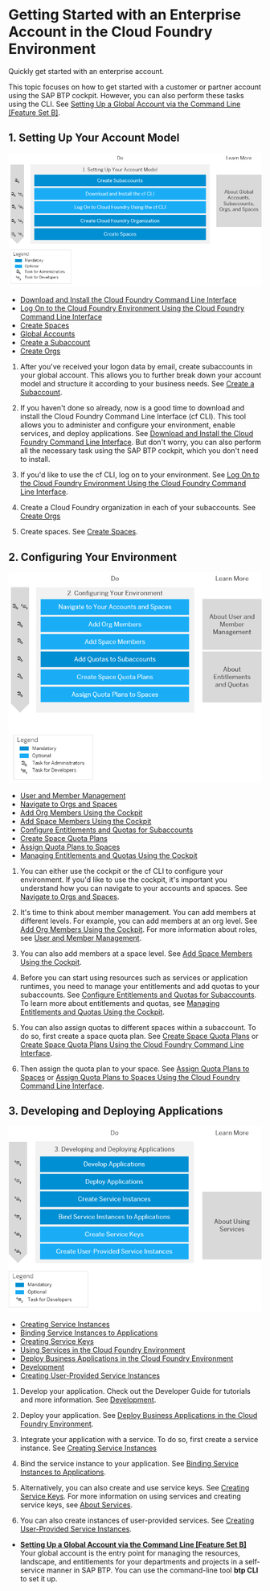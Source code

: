 <!-- loio56440ab2380041e092c29baf2893ef97 -->

# Getting Started with an Enterprise Account in the Cloud Foundry Environment

Quickly get started with an enterprise account.

This topic focuses on how to get started with a customer or partner account using the SAP BTP cockpit. However, you can also perform these tasks using the CLI. See [Setting Up a Global Account via the Command Line \[Feature Set B\]](Setting_Up_a_Global_Account_via_the_Command_Line_Feature_Set_B_accd5b2.md).



<a name="loio56440ab2380041e092c29baf2893ef97__section_sjn_c1q_ybb"/>

## 1. Setting Up Your Account Model

![](images/Image_Map_NoTrial_2-Setting_Up_Your_Account_Model_94bc372.png)

-   [Download and Install the Cloud Foundry Command Line Interface](Download_and_Install_the_Cloud_Foundry_Command_Line_Interface_4ef907a.md)
-   [Log On to the Cloud Foundry Environment Using the Cloud Foundry Command Line Interface](Log_On_to_the_Cloud_Foundry_Environment_Using_the_Cloud_Foundry_Command_Line_Interface_7a37d66.md)
-   [Create Spaces](Create_Spaces_2f6ed22.md)
-   [Global Accounts](Account_Model_8ed4a70.md#loioc165d95ee700407eb181770901caec94)
-   [Create a Subaccount](Create_a_Subaccount_05280a1.md)
-   [Create Orgs](Create_Orgs_a9b1f54.md)

1.  After you've received your logon data by email, create subaccounts in your global account. This allows you to further break down your account model and structure it according to your business needs. See [Create a Subaccount](Create_a_Subaccount_05280a1.md).

2.  If you haven't done so already, now is a good time to download and install the Cloud Foundry Command Line Interface \(cf CLI\). This tool allows you to administer and configure your environment, enable services, and deploy applications. See [Download and Install the Cloud Foundry Command Line Interface](Download_and_Install_the_Cloud_Foundry_Command_Line_Interface_4ef907a.md). But don't worry, you can also perform all the necessary task using the SAP BTP cockpit, which you don't need to install.
3.  If you'd like to use the cf CLI, log on to your environment. See [Log On to the Cloud Foundry Environment Using the Cloud Foundry Command Line Interface](Log_On_to_the_Cloud_Foundry_Environment_Using_the_Cloud_Foundry_Command_Line_Interface_7a37d66.md).
4.  Create a Cloud Foundry organization in each of your subaccounts. See [Create Orgs](Create_Orgs_a9b1f54.md)
5.  Create spaces. See [Create Spaces](Create_Spaces_2f6ed22.md).



<a name="loio56440ab2380041e092c29baf2893ef97__section_qr5_wwk_wbb"/>

## 2. Configuring Your Environment

![](images/Image_Map_NoTrial_3-Configuring_Your_Account_Environment_20bf413.png)

-   [User and Member Management](User_and_Member_Management_cc1c676.md)
-   [Navigate to Orgs and Spaces](Navigate_to_Orgs_and_Spaces_5bf8735.md)
-   [Add Org Members Using the Cockpit](Add_Org_Members_Using_the_Cockpit_a4eeaf1.md)
-   [Add Space Members Using the Cockpit](Add_Space_Members_Using_the_Cockpit_81d0b4d.md)
-   [Configure Entitlements and Quotas for Subaccounts](Configure_Entitlements_and_Quotas_for_Subaccounts_5ba357b.md)
-   [Create Space Quota Plans](Create_Space_Quota_Plans_b13c4a2.md)
-   [Assign Quota Plans to Spaces](Assign_Quota_Plans_to_Spaces_13028c4.md)
-   [Managing Entitlements and Quotas Using the Cockpit](Managing_Entitlements_and_Quotas_Using_the_Cockpit_c824874.md)

1.  You can either use the cockpit or the cf CLI to configure your environment. If you'd like to use the cockpit, it's important you understand how you can navigate to your accounts and spaces. See [Navigate to Orgs and Spaces](Navigate_to_Orgs_and_Spaces_5bf8735.md).

2.  It's time to think about member management. You can add members at different levels. For example, you can add members at an org level. See [Add Org Members Using the Cockpit](Add_Org_Members_Using_the_Cockpit_a4eeaf1.md). For more information about roles, see [User and Member Management](User_and_Member_Management_cc1c676.md).

3.  You can also add members at a space level. See [Add Space Members Using the Cockpit](Add_Space_Members_Using_the_Cockpit_81d0b4d.md).

4.  Before you can start using resources such as services or application runtimes, you need to manage your entitlements and add quotas to your subaccounts. See [Configure Entitlements and Quotas for Subaccounts](Configure_Entitlements_and_Quotas_for_Subaccounts_5ba357b.md). To learn more about entitlements and quotas, see [Managing Entitlements and Quotas Using the Cockpit](Managing_Entitlements_and_Quotas_Using_the_Cockpit_c824874.md).
5.  You can also assign quotas to different spaces within a subaccount. To do so, first create a space quota plan. See [Create Space Quota Plans](Create_Space_Quota_Plans_b13c4a2.md) or [Create Space Quota Plans Using the Cloud Foundry Command Line Interface](Create_Space_Quota_Plans_Using_the_Cloud_Foundry_Command_Line_Interface_504fde9.md).
6.  Then assign the quota plan to your space. See [Assign Quota Plans to Spaces](Assign_Quota_Plans_to_Spaces_13028c4.md) or [Assign Quota Plans to Spaces Using the Cloud Foundry Command Line Interface](Assign_Quota_Plans_to_Spaces_Using_the_Cloud_Foundry_Command_Line_Interface_d1e4203.md).



<a name="loio56440ab2380041e092c29baf2893ef97__section_w1d_txk_wbb"/>

## 3. Developing and Deploying Applications

![](images/Image_Map_NoTrial_4-Developing_and_Deploying_Applications_Using_Services_049175a.png)

-   [Creating Service Instances](Creating_Service_Instances_8221b74.md)
-   [Binding Service Instances to Applications](Binding_Service_Instances_to_Applications_e98280a.md)
-   [Creating Service Keys](Creating_Service_Keys_4514a14.md)
-   [Using Services in the Cloud Foundry Environment](Using_Services_in_the_Cloud_Foundry_Environment_f22029f.md)
-   [Deploy Business Applications in the Cloud Foundry Environment](Deploy_Business_Applications_in_the_Cloud_Foundry_Environment_4946ea5.md)
-   [Development](Development_c2fec62.md)
-   [Creating User-Provided Service Instances](Creating_User-Provided_Service_Instances_a44355e.md)

1.  Develop your application. Check out the Developer Guide for tutorials and more information. See [Development](Development_c2fec62.md).

2.  Deploy your application. See [Deploy Business Applications in the Cloud Foundry Environment](Deploy_Business_Applications_in_the_Cloud_Foundry_Environment_4946ea5.md).
3.  Integrate your application with a service. To do so, first create a service instance. See [Creating Service Instances](Creating_Service_Instances_8221b74.md)

4.  Bind the service instance to your application. See [Binding Service Instances to Applications](Binding_Service_Instances_to_Applications_e98280a.md).
5.  Alternatively, you can also create and use service keys. See [Creating Service Keys](Creating_Service_Keys_4514a14.md). For more information on using services and creating service keys, see [About Services](About_Services_d1d0fc8.md).
6.  You can also create instances of user-provided services. See [Creating User-Provided Service Instances](Creating_User-Provided_Service_Instances_a44355e.md).

-   **[Setting Up a Global Account via the Command Line \[Feature Set B\]](Setting_Up_a_Global_Account_via_the_Command_Line_Feature_Set_B_accd5b2.md "Your global account is the entry point for managing the resources, landscape, and
		entitlements for your departments and projects in a self-service manner in SAP BTP. You can use the
		command-line tool btp CLI  to set it up.")**  
Your global account is the entry point for managing the resources, landscape, and entitlements for your departments and projects in a self-service manner in SAP BTP. You can use the command-line tool **btp CLI** to set it up.

